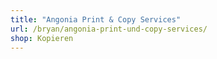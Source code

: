 ```yaml
---
title: "Angonia Print & Copy Services"
url: /bryan/angonia-print-und-copy-services/
shop: Kopieren
---
```

